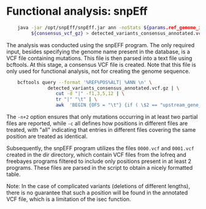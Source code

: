 # Functional analysis: snpEff

```bash
    java -jar /opt/snpEff/snpEff.jar ann -noStats ${params.ref_genome_id} \
         ${consensus_vcf_gz} > detected_variants_consensus_annotated.vcf
```

The analysis was conducted using the snpEFF program. The only required input, besides specifying the genome name present
in the database, is a VCF file containing mutations. This file is then parsed into a text file using bcftools. At this
stage, a consensus VCF file is created. Note that this file is only used for functional analysis, not for creating the
genome sequence.

```Bash
    bcftools query --format '%REF%POS%ALT| %ANN \n' \
               detected_variants_consensus_annotated.vcf.gz | \
                  cut -d "|" -f1,3,5,12 | \
                  tr "|" "\t" | \
                  awk  'BEGIN {OFS = "\t"} {if ( \$2 == "upstream_gene_variant" || \$2 == "downstream_gene_variant") {gene="."; aa="."} else {gene=\$3; aa=\$4}; print gene, \$1, aa, \$2}' > detected_variants_consensus_annotated.txt
```

The `-n+2` option ensures that only mutations occurring in at least two partial files are reported, while `-c` all defines
how positions in different files are treated, with "all" indicating that entries in different files covering the same
position are treated as identical.

Subsequently, the snpEFF program utilizes the files `0000.vcf` and `0001.vcf` created in the dir directory, which contain
VCF files from the lofreq and freebayes programs filtered to include only positions present in at least 2 programs.
These files are parsed in the script to obtain a nicely formatted table.

Note: In the case of complicated variants (deletions of different lengths), there is no guarantee that such a position
will be found in the annotated VCF file, which is a limitation of the isec function.